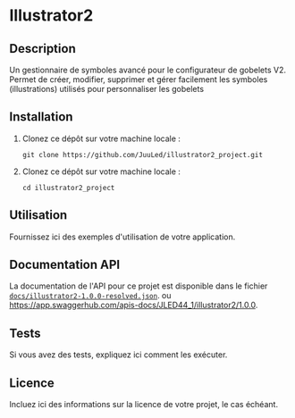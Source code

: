 # Illustrator2

## Description

Un gestionnaire de symboles avancé pour le configurateur de gobelets V2. Permet de créer, modifier, supprimer et gérer facilement les symboles (illustrations) utilisés pour personnaliser les gobelets

## Installation

1. Clonez ce dépôt sur votre machine locale :

	``git clone https://github.com/JuuLed/illustrator2_project.git``



2. Clonez ce dépôt sur votre machine locale :


	``cd illustrator2_project``


## Utilisation

Fournissez ici des exemples d'utilisation de votre application.

## Documentation API

La documentation de l'API pour ce projet est disponible dans le fichier [`docs/illustrator2-1.0.0-resolved.json`](docs/illustrator2-1.0.0-resolved.json).
ou https://app.swaggerhub.com/apis-docs/JLED44_1/illustrator2/1.0.0.

## Tests

Si vous avez des tests, expliquez ici comment les exécuter.

## Licence

Incluez ici des informations sur la licence de votre projet, le cas échéant.
